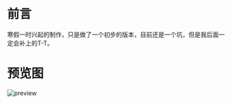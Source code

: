 # 前言
寒假一时兴起的制作，只是做了一个初步的版本，目前还是一个坑，但是我后面一定会补上的T-T。

# 预览图
![preview][1]


 [1]: http://wx3.sinaimg.cn/large/0069luTRgy1fppad42fs0j30z60ikwfr.jpg

